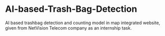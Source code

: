 # AI-based-Trash-Bag-Detection
AI based trashbag detection and counting model in map integrated website, given from NetVision Telecom company as an internship task.
